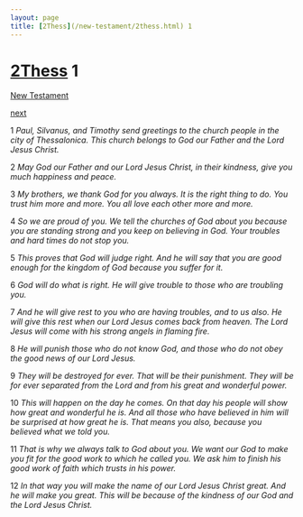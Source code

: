 ```yaml
---
layout: page
title: [2Thess](/new-testament/2thess.html) 1
---
```


# [2Thess](/new-testament/2thess.html) 1

[New Testament](/new-testament.html)


[next](/new-testament/2thess/2thess-2.html)

1 _Paul, Silvanus, and Timothy send greetings to the church people in the city of Thessalonica. This church belongs to God our Father and the Lord Jesus Christ._

2 _May God our Father and our Lord Jesus Christ, in their kindness, give you much happiness and peace._

3 _My brothers, we thank God for you always. It is the right thing to do. You trust him more and more. You all love each other more and more._

4 _So we are proud of you. We tell the churches of God about you because you are standing strong and you keep on believing in God. Your troubles and hard times do not stop you._

5 _This proves that God will judge right. And he will say that you are good enough for the kingdom of God because you suffer for it._

6 _God will do what is right. He will give trouble to those who are troubling you._

7 _And he will give rest to you who are having troubles, and to us also. He will give this rest when our Lord Jesus comes back from heaven. The Lord Jesus will come with his strong angels in flaming fire._

8 _He will punish those who do not know God, and those who do not obey the good news of our Lord Jesus._

9 _They will be destroyed for ever. That will be their punishment. They will be for ever separated from the Lord and from his great and wonderful power._

10 _This will happen on the day he comes. On that day his people will show how great and wonderful he is. And all those who have believed in him will be surprised at how great he is. That means you also, because you believed what we told you._

11 _That is why we always talk to God about you. We want our God to make you fit for the good work to which he called you. We ask him to finish his good work of faith which trusts in his power._

12 _In that way you will make the name of our Lord Jesus Christ great. And he will make you great. This will be because of the kindness of our God and the Lord Jesus Christ._

